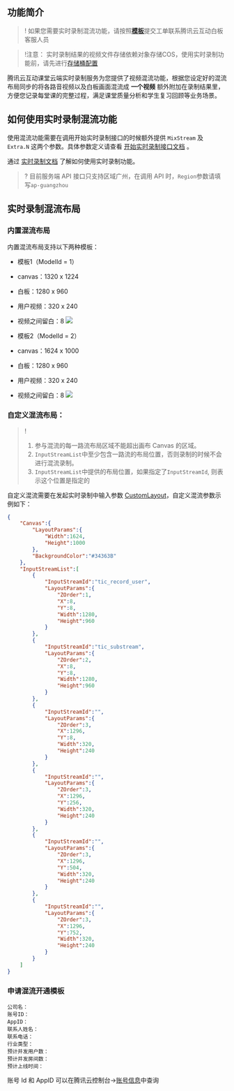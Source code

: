 ## 功能简介

>! 如果您需要实时录制混流功能，请按照[**模板**][混流开通模板]提交工单联系腾讯云互动白板客服人员

> !注意：
>   实时录制结果的视频文件存储依赖对象存储COS，使用实时录制功能前，请先进行[存储桶配置](../控制台指南/存储桶配置.md)

腾讯云互动课堂云端实时录制服务为您提供了视频混流功能，根据您设定好的混流布局同步的将各路音视频以及白板画面混流成 **一个视频** 额外附加在录制结果里，方便您记录每堂课的完整过程，满足课堂质量分析和学生复习回顾等业务场景。

## 如何使用实时录制混流功能

使用混流功能需要在调用开始实时录制接口的时候额外提供 `MixStream` 及 `Extra.N` 这两个参数。具体参数定义请查看 [开始实时录制接口文档][StartRecordApi] 。

通过 [实时录制文档][RecordOnline] 了解如何使用实时录制功能。

>? 目前服务端 API 接口只支持区域广州，在调用 API 时，`Region`参数请填写`ap-guangzhou`

## 实时录制混流布局

### 内置混流布局

内置混流布局支持以下两种模板：

- 模板1（ModelId = 1）
 - canvas：1320 x 1224
 - 白板：1280 x 960
 - 用户视频：320 x 240
 - 视频之间留白：8
![](https://main.qcloudimg.com/raw/4530048759d5b651b895a5f8b4cc18b0.png)

- 模板2（ModelId = 2）
 - canvas：1624 x 1000 
 - 白板：1280 x 960
 - 用户视频：320 x 240
 - 视频之间留白：8
![](https://main.qcloudimg.com/raw/173ebe9e0f9ecde7cc94ebfbff2b0b23.png)

### 自定义混流布局：

> !
> 1. 参与混流的每一路流布局区域不能超出画布 Canvas 的区域。
> 2. `InputStreamList`中至少包含一路流的布局位置，否则录制的时候不会进行混流录制。
> 3. `InputStreamList`中提供的布局位置，如果指定了`InputStreamId`, 则表示这个位置是指定的

自定义混流需要在发起实时录制中输入参数 [CustomLayout](https://cloud.tencent.com/document/product/1137/40068#CustomLayout)，自定义混流参数示例如下：

```json
{
    "Canvas":{
        "LayoutParams":{
            "Width":1624,
            "Height":1000
        },
        "BackgroundColor":"#34363B"
    },
    "InputStreamList":[
        {
            "InputStreamId":"tic_record_user",
            "LayoutParams":{
                "ZOrder":1,
                "X":8,
                "Y":8,
                "Width":1280,
                "Height":960
            }
        },
        {
            "InputStreamId":"tic_substream",
            "LayoutParams":{
                "ZOrder":2,
                "X":8,
                "Y":8,
                "Width":1280,
                "Height":960
            }
        },
        {
            "InputStreamId":"",
            "LayoutParams":{
                "ZOrder":3,
                "X":1296,
                "Y":8,
                "Width":320,
                "Height":240
            }
        },
        {
            "InputStreamId":"",
            "LayoutParams":{
                "ZOrder":3,
                "X":1296,
                "Y":256,
                "Width":320,
                "Height":240
            }
        },
        {
            "InputStreamId":"",
            "LayoutParams":{
                "ZOrder":3,
                "X":1296,
                "Y":504,
                "Width":320,
                "Height":240
            }
        },
        {
            "InputStreamId":"",
            "LayoutParams":{
                "ZOrder":3,
                "X":1296,
                "Y":752,
                "Width":320,
                "Height":240
            }
        }
    ]
}
```

### 申请混流开通模板

```
公司名：
账号ID：
AppID：
联系人姓名： 
联系电话：
行业类型：
预计并发用户数：
预计并发房间数：
预计上线时间：
```

账号 Id 和 AppID 可以在腾讯云控制台->[账号信息](https://console.cloud.tencent.com/developer)中查询


[RecordOnline]: ./实时录制.md#如何使用实时录制 "实时录制"
[StartRecordApi]: https://cloud.tencent.com/document/product/1137/40063 "开始录制"
[MixStream]: https://cloud.tencent.com/document/api/1137/40068#MixStream 
[混流开通模板]: ./实时录制混流.md#申请混流开通模板 "混流开通模板"
